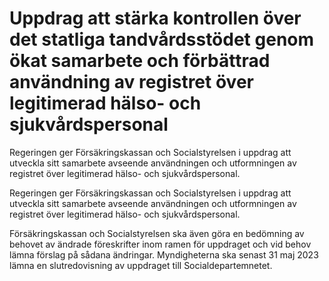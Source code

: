 # Uppdrag att stärka kontrollen över det statliga tandvårdsstödet genom ökat samarbete och förbättrad användning av registret över legitimerad hälso- och sjukvårdspersonal

Regeringen ger Försäkringskassan och Socialstyrelsen i uppdrag att utveckla sitt samarbete avseende användningen och utformningen av registret över legitimerad hälso- och sjukvårdspersonal.

Regeringen ger Försäkringskassan och Socialstyrelsen i uppdrag att utveckla sitt samarbete avseende användningen och utformningen av registret över legitimerad hälso- och sjukvårdspersonal.

Försäkringskassan och Socialstyrelsen ska även göra en bedömning av behovet av ändrade föreskrifter inom ramen för uppdraget och vid behov lämna förslag på sådana ändringar. Myndigheterna ska senast 31 maj 2023 lämna en slutredovisning av uppdraget till Socialdepartemnetet.
